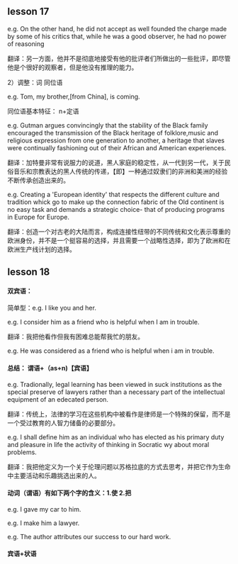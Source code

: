 ## lesson 17

e.g. On the other hand, he did not accept as well founded the charge made by some of his critics that, while he was a good observer, he had no power of reasoning

翻译：另一方面，他并不是彻底地接受有他的批评者们所做出的一些批评，即尽管他是个很好的观察者，但是他没有推理的能力。

2）调整：词 同位语

e.g. Tom, my brother,[from China], is coming.

同位语基本特征： n+定语

e.g. Gutman argues convincingly that the stability of the Black family encouraged the transmission of the Black heritage of folklore,music and religious expression from one generation to another, a heritage that slaves were continually fashioning out of their African and American experiences. 

翻译：加特曼非常有说服力的说道，黑人家庭的稳定性，从一代到另一代，关于民俗音乐和宗教表达的黑人传统的传递，【即】一种通过奴隶们的非洲和美洲的经验不断传承创造出来的。

e.g. Creating a 'European identity' that respects the different culture and tradition whick go to make up the connection fabric of the Old continent is no easy task and demands a strategic choice- that of producing programs in Europe for Europe.

翻译：创造一个对古老的大陆而言，构成连接性纽带的不同传统和文化表示尊重的欧洲身份，并不是一个挺容易的选择，并且需要一个战略性选择，即为了欧洲和在欧洲生产线计划的选择。

## lesson 18

#### 双宾语：

简单型：e.g. I like you and her.

e.g. I consider him as a friend who is helpful when I am in trouble.

翻译：我把他看作但我有困难总能帮我忙的朋友。

e.g. He was considered as a friend who is helpful when i am in trouble.

#### 总结： 谓语+（as+n)【宾语】

e.g. Tradionally, legal learning has been viewed in suck institutions as the special preserve of lawyers rather than a necessary part of the intellectual equipment of an edecated person.

翻译：传统上，法律的学习在这些机构中被看作是律师是一个特殊的保留，而不是一个受过教育的人智力储备的必要部分。

e.g. I shall define him as an individual who has elected as his primary duty and pleasure in life the activity of thinking in Socratic wy about moral problems.

翻译：我把他定义为一个关于伦理问题以苏格拉底的方式去思考，并把它作为生命中主要活动和乐趣挑选出来的人。

#### 动词（谓语）有如下两个字的含义：1.使 2.把

e.g. I gave my car to him.

e.g. I make him a lawyer.

e.g. The author attributes our success to our hard work.

#### 宾语+状语
